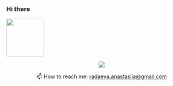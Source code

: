 <!--
**AnastasiiaRadaeva/AnastasiiaRadaeva** is a ✨ _special_ ✨ repository because its `README.md` (this file) appears on your GitHub profile.

Here are some ideas to get you started:

- 🔭 I’m currently working on ...
- 🌱 I’m currently learning ...
- 👯 I’m looking to collaborate on ...
- 🤔 I’m looking for help with ...
- 💬 Ask me about ...
- 📫 How to reach me: ...
- 😄 Pronouns: ...
- ⚡ Fun fact: ...
-->

### Hi there <!--👋 -->

<div id="header" align="left">
  <img src="https://media.giphy.com/media/v1.Y2lkPTc5MGI3NjExNWIzZTBmZTVjYzQ0Y2E3NmFjNjQ2NTM4ZTdmOWU2ZjA1MmNhNGJjMyZjdD1z/lrVuooYgsbMmCt7IPG/giphy.gif" width="100"/>
</div>

<p align='center'>
   <a href="https://www.linkedin.com/in/anastasiia-radaeva-4b78b4236/">
       <img src="https://img.shields.io/badge/LinkedIn-0077B5?style=for-the-badge&logo=linkedin&logoColor=white"/>
   </a>
<p align='center'>
   📫 How to reach me: <a href='mailto:radaeva.anastasiia@gmail.com'>radaeva.anastasiia@gmail.com</a>
</p>
